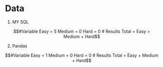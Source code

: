 # Data
1. MY SQL
```math
#Variable
Easy = 5
Medium = 0
Hard = 0

# Results
Total = Easy + Medium + Hard
```

2. Pandas
```math
#Variable
Easy = 1
Medium = 0
Hard = 0

# Results
Total = Easy + Medium + Hard
```
